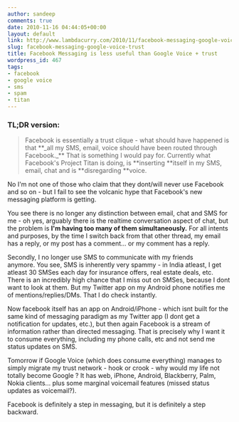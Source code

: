 ```yaml
---
author: sandeep
comments: true
date: 2010-11-16 04:44:05+00:00
layout: default
link: http://www.lambdacurry.com/2010/11/facebook-messaging-google-voice-trust/
slug: facebook-messaging-google-voice-trust
title: Facebook Messaging is less useful than Google Voice + trust
wordpress_id: 467
tags:
- facebook
- google voice
- sms
- spam
- titan
---
```


### TL;DR version:




<blockquote>Facebook is essentially a trust clique - what should have happened is that **_all my SMS, email, voice should have been routed through Facebook._** That is something I would pay for. Currently what Facebook's Project Titan is doing, is **inserting **itself in my SMS, email, chat and is **disregarding **voice.</blockquote>


No I'm not one of those who claim that they dont/will never use Facebook and so on - but I fail to see the volcanic hype that Facebook's new messaging platform is getting.

You see there is no longer any distinction between email, chat and SMS for me - oh yes, arguably there is the realtime conversation aspect of chat, but the problem is **I'm having too many of them simultaneously.** For all intents and purposes, by the time I switch back from that other thread, my email has a reply, or my post has a comment... or my comment has a reply.

Secondly, I no longer use SMS to communicate with my friends anymore. You see, SMS is inherently very spammy - in India atleast, I get atleast 30 SMSes each day for insurance offers, real estate deals, etc. There is an incredibly high chance that I miss out on SMSes, because I dont want to look at them. But my Twitter app on my Android phone notifies me of mentions/replies/DMs. That I do check instantly.

Now facebook itself has an app on Android/iPhone - which isnt built for the same kind of messaging paradigm as my Twitter app (I dont get a notification for updates, etc.), but then again Facebook is a stream of information rather than directed messaging. That is precisely why I want it to consume everything, including my phone calls, etc and not send me status updates on SMS.

Tomorrow if Google Voice (which does consume everything) manages to simply migrate my trust network - hook or crook - why would my life not totally become Google ? It has web, iPhone, Android, Blackberry, Palm, Nokia clients... plus some marginal voicemail features (missed status updates as voicemail?).

Facebook is definitely a step in messaging, but it is definitely a step backward.
